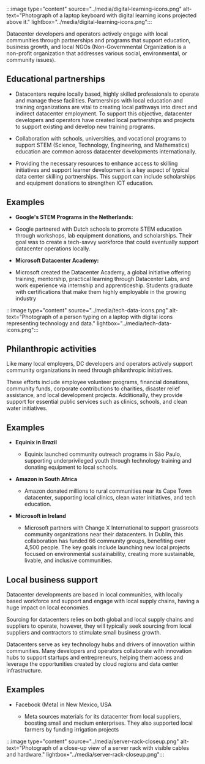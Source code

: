 :::image type="content" source="../media/digital-learning-icons.png" alt-text="Photograph of a laptop keyboard with digital learning icons projected above it." lightbox="../media/digital-learning-icons.png":::

Datacenter developers and operators actively engage with local communities through partnerships and programs that support education, business growth, and local NGOs (Non-Governmental Organization is a non-profit organization that addresses various social, environmental, or community issues).

## Educational partnerships

- Datacenters require locally based, highly skilled professionals to operate and manage these facilities. Partnerships with local education and training organizations are vital to creating local pathways into direct and indirect datacenter employment. To support this objective, datacenter developers and operators have created local partnerships and projects to support existing and develop new training programs. 

- Collaboration with schools, universities, and vocational programs to support STEM (Science, Technology, Engineering, and Mathematics) education are common across datacenter developments internationally. 

- Providing the necessary resources to enhance access to skilling initiatives and support learner development is a key aspect of typical data center skilling partnerships. This support can include scholarships and equipment donations to strengthen ICT education.

## Examples

- **Google's STEM Programs in the Netherlands:** 

- Google partnered with Dutch schools to promote STEM education through workshops, lab equipment donations, and scholarships. Their goal was to create a tech-savvy workforce that could eventually support datacenter operations locally.

- **Microsoft Datacenter Academy:** 

- Microsoft created the Datacenter Academy, a global initiative offering training, mentorship, practical learning through Datacenter Labs, and work experience via internship and apprenticeship. Students graduate with certifications that make them highly employable in the growing industry

:::image type="content" source="../media/tech-data-icons.png" alt-text="Photograph of a person typing on a laptop with digital icons representing technology and data." lightbox="../media/tech-data-icons.png":::

## Philanthropic activities

Like many local employers, DC developers and operators actively support community organizations in need through philanthropic initiatives. 

These efforts include employee volunteer programs, financial donations, community funds, corporate contributions to charities, disaster relief assistance, and local development projects. Additionally, they provide support for essential public services such as clinics, schools, and clean water initiatives.

## Examples

- **Equinix in Brazil**

  - Equinix launched community outreach programs in São Paulo, supporting underprivileged youth through technology training and donating equipment to local schools.

- **Amazon in South Africa**

  - Amazon donated millions to rural communities near its Cape Town datacenter, supporting local clinics, clean water initiatives, and tech education.

- **Microsoft in Ireland**

  - Microsoft partners with Change X International to support grassroots community organizations near their datacenters. In Dublin, this collaboration has funded 66 community groups, benefiting over 4,500 people. The key goals include launching new local projects focused on environmental sustainability, creating more sustainable, livable, and inclusive communities.

## Local business support

Datacenter developments are based in local communities, with locally based workforce and support and engage with local supply chains, having a huge impact on local economies.

Sourcing for datacenters relies on both global and local supply chains and suppliers to operate, however, they will typically seek sourcing from local suppliers and contractors to stimulate small business growth. 

Datacenters serve as key technology hubs and drivers of innovation within communities. Many developers and operators collaborate with innovation hubs to support startups and entrepreneurs, helping them access and leverage the opportunities created by cloud regions and data center infrastructure.

## Examples

- Facebook (Meta) in New Mexico, USA

  - Meta sources materials for its datacenter from local suppliers, boosting small and medium enterprises. They also supported local farmers by funding irrigation projects

:::image type="content" source="../media/server-rack-closeup.png" alt-text="Photograph of a close-up view of a server rack with visible cables and hardware." lightbox="../media/server-rack-closeup.png":::